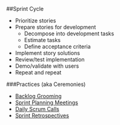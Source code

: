 ##Sprint Cycle

- Prioritize stories
- Prepare stories for development
  - Decompose into development tasks
  - Estimate tasks
  - Define acceptance criteria
- Implement story solutions
- Review/test implementation
- Demo/validate with users
- Repeat and repeat

###Practices (aka Ceremonies)

- [Backlog Grooming](practices/backlog-grooming.md)
- [Sprint Planning Meetings](practices/sprint-planning-meetings.md)
- [Daily Scrum Calls](practices/daily-scrum-calls.md)
- [Sprint Retrospectives](practices/sprint-retrospectives.md)
